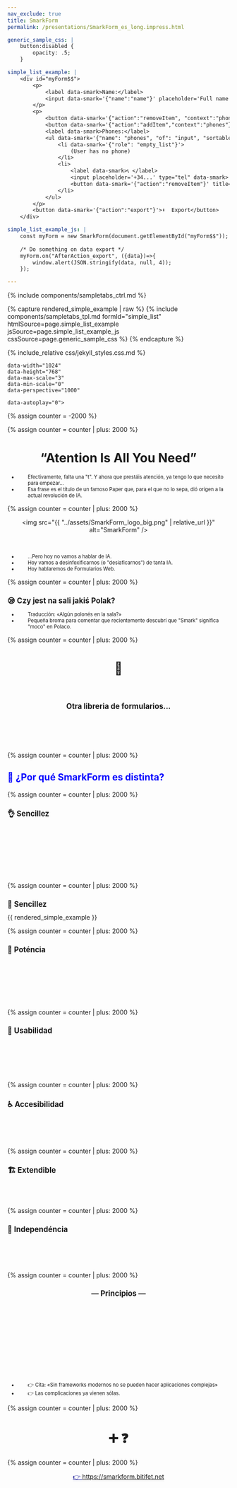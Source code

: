 ```yaml
---
nav_exclude: true
title: SmarkForm
permalink: /presentations/SmarkForm_es_long.impress.html

generic_sample_css: |
    button:disabled {
        opacity: .5;
    }

simple_list_example: |
    <div id="myForm$$">
        <p>
            <label data-smark>Name:</label>
            <input data-smark='{"name":"name"}' placeholder='Full name' type="text">
        </p>
        <p>
            <button data-smark='{"action":"removeItem", "context":"phones"}' title='Remove Phone'>➖</button>
            <button data-smark='{"action":"addItem","context":"phones"}' title='Add Phone'>➕ </button>
            <label data-smark>Phones:</label>
            <ul data-smark='{"name": "phones", "of": "input", "sortable":true, "min_items":0, "max_items":5, "exportEmpties": true}'>
                <li data-smark='{"role": "empty_list"}'>
                    (User has no phone)
                </li>
                <li>
                    <label data-smark>📞 </label>
                    <input placeholder='+34...' type="tel" data-smark>
                    <button data-smark='{"action":"removeItem"}' title='Remove Phone'>❌</button>
                </li>
            </ul>
        </p>
        <button data-smark='{"action":"export"}'>⬇️  Export</button>
    </div>

simple_list_example_js: |
    const myForm = new SmarkForm(document.getElementById("myForm$$"));
    
    /* Do something on data export */
    myForm.on("AfterAction_export", ({data})=>{
        window.alert(JSON.stringify(data, null, 4));
    });

---
```



{% include components/sampletabs_ctrl.md %}

{% capture rendered_simple_example | raw %}
{% include components/sampletabs_tpl.md
   formId="simple_list"
   htmlSource=page.simple_list_example
   jsSource=page.simple_list_example_js
   cssSource=page.generic_sample_css
%}
{% endcapture %}


{% include_relative css/jekyll_styles.css.md %}


<meta charset="utf-8" />
<meta name="viewport" content="width=1024" />
<meta name="apple-mobile-web-app-capable" content="yes" />


<link href="//fonts.googleapis.com/css?family=Open+Sans:regular,semibold,italic,italicsemibold|PT+Sans:400,700,400italic,700italic|PT+Serif:400,700,400italic,700italic" rel="stylesheet" />

<link href="css/impress-demo.css" rel="stylesheet" />
<link href="css/impress-common.css" rel="stylesheet" />

<style type="text/css">
    .substep { opacity: 0; }
    .substep.substep-visible { opacity: 1; transition: opacity 1s; }
    h1 { font-size: 1.2em; }
    .big-text { font-size: 2em !important; }
    li:not(.big-text) { padding-left: 2em; font-size: .8em; }
    li.l2 { padding-left: 4em; font-size: 0.7em; }
    .center { text-align: center; }
    .center>div, .center>iframe { display: inline-block; }
    .gray { color: #777777; }
    .tab-container { font-size: 1rem }
    div.tab-content { height: 600px }
</style>


<div id="impress"
    data-transition-duration="1000"
    
    data-width="1024"
    data-height="768"
    data-max-scale="3"
    data-min-scale="0"
    data-perspective="1000"
    
    data-autoplay="0">

{% assign counter = -2000 %}



{% assign counter = counter | plus: 2000 %}
    <div id="Welcome" data-x="{{ counter }}" class="step">
        <h1 class="big-text center">“Atention Is All You Need”</h1>
        <div class="notes">
            <ul>
                <li>Efectivamente, falta una "t". Y ahora que prestáis atención, ya tengo lo que necesito para empezar...</li>
                <li>Esa frase es el título de un famoso Paper que, para el que no lo sepa, dió orígen a la actual revolución de IA.</li>
            </ul>
        </div>
    </div>

{% assign counter = counter | plus: 2000 %}
    <div id="SmarkForm" data-x="{{ counter }}" class="step">
        <p class="center">
        <img src="{{ "../assets/SmarkForm_logo_big.png" | relative_url }}" alt="SmarkForm" />
        </p>
        <p class="center">
            <img src="https://img.shields.io/npm/v/smarkform.svg" alt="" />
            <img src="https://badgen.net/npm/dependents/smarkform" alt="" />
            <img src="https://img.shields.io/npm/dm/smarkform.svg" alt="" />
            <img src="https://img.shields.io/badge/license-MIT-brightgreen.svg" alt="" />
        </p>
        <div class="notes">
            <ul>
                <li>...Pero hoy no vamos a hablar de IA.</li>
                <li>Hoy vamos a desinfoxificarnos (o "desiaficarnos") de tanta IA.</li>
                <li>Hoy hablaremos de Formularios Web.</li>
            </ul>
        </div>
    </div>


{% assign counter = counter | plus: 2000 %}
    <div id="Smark" data-x="{{ counter }}" class="step">
        <h1>😪 Czy jest na sali jakiś Polak?</h1>
        <div class="notes">
            <ul>
                <li>Traducción: «Algún polonés en la sala?»</li>
                <li>Pequeña broma para comentar que recientemente descubrí que "Smark" significa "moco" en Polaco.</li>
            </ul>
        </div>
    </div>


{% assign counter = counter | plus: 2000 %}
    <div id="Otra_libreria_de_formularios_mas" data-x="{{ counter }}" class="step">
        <h1 class="big-text center">🥱</h1> 
        <p>&nbsp;</p>
        <h1 class="center">Otra libreria de formularios...</h1>
        <h1 class="big-text center">&nbsp;</h1> 
    </div>

{% assign counter = counter | plus: 2000 %}
    <div id="Diferencias" data-x="{{ counter }}" class="step">
        <h2 style="color: blue;">🤔 ¿Por qué SmarkForm es distinta?</h2>
    </div>

{% assign counter = counter | plus: 2000 %}
    <div id="Sencillez" data-x="{{ counter }}" class="step">
        <h1>👌 Sencillez</h1>
        <ul>
            <li class="substep">👉 HTML + metadatos</li>
            <li class="substep">👉 Markup-agnostic</li>
            <li class="substep">👉 SoC</li>
            <li class="substep">👉 <b>Zero-Wiring:</b></li>
            <li class="substep l2">🔧 Acciones.</li>
            <li class="substep l2">🔧 Triggers contextuales.</li>
            <li class="substep l2">🔧 Rutas "directory-like".</li>
        </ul>
    </div>

{% assign counter = counter | plus: 2000 %}
    <div id="Sencillez_ejemplo" data-x="{{ counter }}" class="step">
        <h1>👀 Sencillez</h1>
        {{ rendered_simple_example }}
    </div>

{% assign counter = counter | plus: 2000 %}
    <div id="Potencia" data-x="{{ counter }}" class="step">
        <h1>🚀 Poténcia</h1>
        <ul>
            <li class="substep">👉 JSON ⬆️ / ⬇️ </li>
            <li class="substep">👉 Subformularios</li>
            <li class="substep">👉 Listas dinámicas ordenables</li>
            <li class="substep gray">👉 Gestión de interdependéncia</li>
            <li class="substep">👉 Tipado y validación</li>
        </ul>
    </div>

{% assign counter = counter | plus: 2000 %}
    <div id="Usabilidad" data-x="{{ counter }}" class="step">
        <h1>🫶 Usabilidad </h1>
        <ul>
            <li class="substep">👉 Navegación natural </li>
            <li class="substep">👉 Hot-keys contextuales</li>
            <li class="substep">👉 Plegado de secciones</li>
            <li class="substep">👉 <span class="gray">(Auto)</span>ordenación...</li>
        </ul>
    </div>

{% assign counter = counter | plus: 2000 %}
    <div id="Accesibilidad" data-x="{{ counter }}" class="step">
        <h1>♿ Accesibilidad</h1>
        <ul>
            <li class="substep">👉 Tiene en cuenta aspectos de accesibilidad. </li>
            <li class="substep gray">👉 Todavía queda trabajo por hacer...</li>
            <li class="substep">🆘 Help!!</li>
        </ul>
    </div>

{% assign counter = counter | plus: 2000 %}
    <div id="Extendibilidad" data-x="{{ counter }}" class="step">
        <h1>🏗️ Extendible</h1>
        <ul>
            <li class="substep">👉 Posibilidad de incorporar nuevos tipos de campos.</li>
            <li class="substep gray">👉 Incluso fragmentos o "Mixin"s.</li>
        </ul>
    </div>

{% assign counter = counter | plus: 2000 %}
    <div id="Independencia" data-x="{{ counter }}" class="step">
        <h1>🚁 Independéncia</h1>
        <ul>
            <li class="substep">👉 Vanilla JS.</li>
            <li class="substep">👉 ES module / UMD</li>
            <li class="substep">👉 CDN / NPM / GitHub</li>
        </ul>
    </div>


{% assign counter = counter | plus: 2000 %}
    <div id="Principios" data-x="{{ counter }}" class="step">
        <div class="center">
            <h1>— Principios —</h1>
            <br />
            <ul>
                <li class="substep big-text">DRY</li>
                <li class="substep big-text">SoC</li>
                <li class="substep big-text">KISS</li>
            </ul>
            <br />
        </div>
        <div class="notes">
            <ul>
                <li>👉 Cita: «Sin frameworks modernos no se pueden hacer aplicaciones complejas»</li>
                <li>👉 Las complicaciones ya vienen sólas.</li>
            </ul>
        </div>
    </div>

{% assign counter = counter | plus: 2000 %}
    <div id="Más..." data-x="{{ counter }}" class="step">
        <div class="center">
            <h1 class="big-text">➕ ❓</h1>
        </div>
    </div>

{% assign counter = counter | plus: 2000 %}
    <div id="SmarkForm_Manual" data-x="{{ counter }}" class="step">
        <div class="center">
            <div>
                <a
                    style="color: darkblue;"
                    href="https://smarkform.bitifet.net"
                    target=_blank
                >👉 https://smarkform.bitifet.net</a>
            </div>
            <iframe class="substep" style="width:1200px;height:650px;margin-left:-200px;" src="https://smarkform.bitifet.net"></iframe>
        </div>
    </div>

{% assign counter = counter | plus: 2000 %}
    <div id="Colaborar" data-x="{{ counter }}" class="step">
        <div class="center">
            <h1 style="color: red;">Como puedo ayudar?</h1>
        </div>
        <ul>
            <li class="substep">✊ Usándola</li>
            <li class="substep">📢 Dándola a conocer</li>
            <li class="substep">🪲 Reportando errores</li>
            <li class="substep">💡 Aportando sugerencias, peticiones...</li>
            <li class="substep">🔧 Y, por supuesto, se aceptan PRs!!</li>
        </ul>
    </div>


{% assign counter = counter | plus: 2000 %}
    <div id="Thanks" data-x="{{ counter }}" class="step">
        <div style="text-align: center">
            <h1>Thanks for your a<b style="color:red">tt</b>ention!!</h1>
            <p class="substep big-text">Preguntas... <span style="font-size:1.5em;color:red">??</span></p>
        </div>
    </div>



</div>

<!--
    This is a UI plugin. You can read more about plugins in src/plugins/README.md.
    For now, I'll just tell you that this adds some graphical controls to navigate the
    presentation. In the CSS file you can style them as you want. We've put them bottom right.
-->
<div id="impress-toolbar"></div>

<!--
    
    Hint is not related to impress.js in any way.
    
    But it can show you how to use impress.js features in creative way.
    
    When the presentation step is shown (selected) its element gets the class of "active" and the body element
    gets the class based on active step id `impress-on-ID` (where ID is the step's id)... It may not be
    so clear because of all these "ids" in previous sentence, so for example when the first step (the one with
    the id of `bored`) is active, body element gets a class of `impress-on-bored`.
    
    This class is used by this hint below. Check CSS file to see how it's shown with delayed CSS animation when
    the first step of presentation is visible for a couple of seconds.
    
    ...
    
    And when it comes to this piece of JavaScript below ... kids, don't do this at home ;)
    It's just a quick and dirty workaround to get different hint text for touch devices.
    In a real world it should be at least placed in separate JS file ... and the touch content should be
    probably just hidden somewhere in HTML - not hard-coded in the script.
    
    Just sayin' ;)
    
-->
<div class="hint">
    <p>Use a spacebar or arrow keys to navigate. <br/>
       Press 'P' to launch speaker console.</p>
</div>
<script>
if ("ontouchstart" in document.documentElement) { 
    document.querySelector(".hint").innerHTML = "<p>Swipe left or right to navigate</p>";
}
</script>

<!--
    
    Last, but not least.
    
    To make all described above really work, you need to include impress.js in the page.
    I strongly encourage to minify it first.
    
    In here I just include full source of the script to make it more readable.
    
    You also need to call a `impress().init()` function to initialize impress.js presentation.
    And you should do it in the end of your document. Not only because it's a good practice, but also
    because it should be done when the whole document is ready.
    Of course you can wrap it in any kind of "DOM ready" event, but I was too lazy to do so ;)
    
-->
<script src="js/impress.js"></script>
<script>impress().init();</script>

<!--
    
    The `impress()` function also gives you access to the API that controls the presentation.
    
    Just store the result of the call:
    
        var api = impress();
    
    and you will get three functions you can call:
    
        `api.init()` - initializes the presentation,
        `api.next()` - moves to next step of the presentation,
        `api.prev()` - moves to previous step of the presentation,
        `api.goto( stepIndex | stepElementId | stepElement, [duration] )` - moves the presentation to the step given by its index number
                id or the DOM element; second parameter can be used to define duration of the transition in ms,
                but it's optional - if not provided default transition duration for the presentation will be used.
    
    You can also simply call `impress()` again to get the API, so `impress().next()` is also allowed.
    Don't worry, it won't initialize the presentation again.
    
    For some example uses of this API check the last part of the source of impress.js where the API
    is used in event handlers.
    
-->


<!--
    
    Now you know more or less everything you need to build your first impress.js presentation, but before
    you start...
    
    Oh, you've already cloned the code from GitHub?
    
    You have it open in text editor?
    
    Stop right there!
    
    That's not how you create awesome presentations. This is only a code. Implementation of the idea that
    first needs to grow in your mind.
    
    So if you want to build great presentation take a pencil and piece of paper. And turn off the computer.
    
    Sketch, draw and write. Brainstorm your ideas on a paper. Try to build a mind-map of what you'd like
    to present. It will get you closer and closer to the layout you'll build later with impress.js.
    
    Get back to the code only when you have your presentation ready on a paper. It doesn't make sense to do
    it earlier, because you'll only waste your time fighting with positioning of useless points.
    
    If you think I'm crazy, please put your hands on a book called "Presentation Zen". It's all about 
    creating awesome and engaging presentations.
    
    Think about it. 'Cause impress.js may not help you, if you have nothing interesting to say.
    
-->

<!--
    
    Are you still reading this?
    
    For real? I'm impressed! 
    
    But now, take my advice and take some time off. Make yourself a cup of coffee, tea,
    or anything you like to drink.
    
    Cheers!
    
-->
